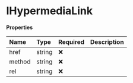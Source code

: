 # IHypermediaLink

**Properties**

| Name   | Type   | Required | Description |
| :----- | :----- | :------- | :---------- |
| href   | string | ❌       |             |
| method | string | ❌       |             |
| rel    | string | ❌       |             |

<!-- This file was generated by liblab | https://liblab.com/ -->
